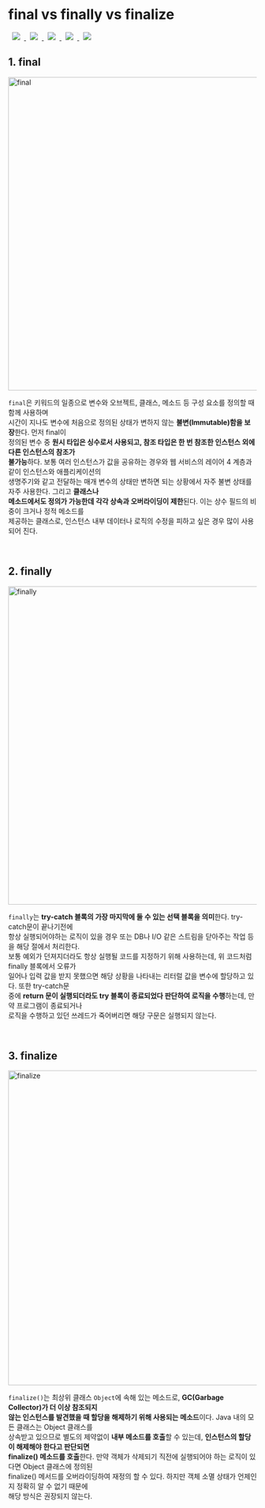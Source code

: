 # final vs finally vs finalize
<a href="http://melonicedlatte.com/">
    <img src="https://img.shields.io/badge/Java-red"
        style="height : auto; margin-left : 8px; margin-right : 8px;"/>
    <img src="https://img.shields.io/badge/Keyword-orange"
        style="height : auto; margin-left : 8px; margin-right : 8px;"/>
    <img src="https://img.shields.io/badge/Final-yellow"
        style="height : auto; margin-left : 8px; margin-right : 8px;"/>
    <img src="https://img.shields.io/badge/Finally-yellow"
        style="height : auto; margin-left : 8px; margin-right : 8px;"/>
    <img src="https://img.shields.io/badge/Finalize-yellow"
        style="height : auto; margin-left : 8px; margin-right : 8px;"/>
</a>

## 1. final
<img width="635" alt="final" src="https://user-images.githubusercontent.com/78818063/168737263-4c458006-18ea-4e0a-8c5f-79f635f5ed72.png">

`final`은 키워드의 일종으로 변수와 오브젝트, 클래스, 메소드 등 구성 요소를 정의할 때 함께 사용하며  
시간이 지나도 변수에 처음으로 정의된 상태가 변하지 않는 **불변(Immutable)함을 보장**한다. 먼저 final이  
정의된 변수 중 **원시 타입은 싱수로서 사용되고, 참조 타입은 한 번 참조한 인스턴스 외에 다른 인스턴스의 참조가  
불가능**하다. 보통 여러 인스턴스가 값을 공유하는 경우와 웹 서비스의 레이어 4 계층과 같이 인스턴스와 애플리케이션의  
생명주기와 같고 전달하는 매개 변수의 상태만 변하면 되는 상황에서 자주 불변 상태를 자주 사용한다. 그리고 **클래스나  
메소드에서도 정의가 가능한데 각각 상속과 오버라이딩이 제한**된다. 이는 상수 필드의 비중이 크거나 정적 메소드를  
제공하는 클래스로, 인스턴스 내부 데이터나 로직의 수정을 피하고 싶은 경우 많이 사용되어 진다.

<br>

## 2. finally
<img width="645" alt="finally" src="https://user-images.githubusercontent.com/78818063/168737273-d9c9631e-07c6-4f7d-8145-edded605c566.png">

`finally`는 **try-catch 블록의 가장 마지막에 둘 수 있는 선택 블록을 의미**한다. try-catch문이 끝나기전에  
항상 실행되어야하는 로직이 있을 경우 또는 DB나 I/O 같은 스트림을 닫아주는 작업 등을 해당 절에서 처리한다.  
보통 예외가 던져지더라도 항상 실행될 코드를 지정하기 위해 사용하는데, 위 코드처럼 finally 블록에서 오류가  
일어나 입력 값을 받지 못했으면 해당 상황을 나타내는 리터럴 값을 변수에 할당하고 있다. 또한 try-catch문  
중에 **return 문이 실행되더라도  try 블록이 종료되었다 판단하여 로직을 수행**하는데, 만약 프로그램이 종료되거나  
로직을 수행하고 있던 쓰레드가 죽어버리면 해당 구문은 실행되지 않는다.  

<br>

## 3. finalize
<img width="638" alt="finalize" src="https://user-images.githubusercontent.com/78818063/168737280-2862edc7-b281-4593-9009-3cb841d80833.png">

`finalize()`는 최상위 클래스 `Object`에 속해 있는 메소드로, **GC(Garbage Collector)가 더 이상 참조되지  
않는 인스턴스를 발견했을 때 할당을 해제하기 위해 사용되는 메소드**이다. Java 내의 모든 클래스는 Object 클래스를  
상속받고 있으므로 별도의 제약없이 **내부 메소드를 호출**할 수 있는데, **인스턴스의 할당이 해제해야 한다고 판단되면    
finalize() 메소드를 호출**한다. 만약 객체가 삭제되기 직전에 실행되어야 하는 로직이 있다면 Object 클래스에 정의된  
finalize() 메서드를 오버라이딩하여 재정의 할 수 있다. 하지만 객체 소멸 상태가 언제인지 정확히 알 수 없기 때문에   
해당 방식은 권장되지 않는다.


<br>
